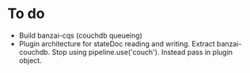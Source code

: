 # To do

* Build banzai-cqs (couchdb queueing)
* Plugin architecture for stateDoc reading and writing. Extract banzai-couchdb. Stop using pipeline.use('couch'). Instead pass in plugin object.
